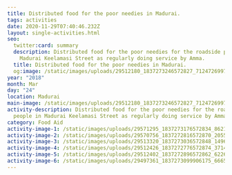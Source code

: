 ```yaml
---
title: Distributed food for the poor needies in Madurai.
tags: activities
date: 2020-11-29T07:40:46.232Z
layout: single-activities.html
seo:
  twitter:card: summary
  description: Distributed food for the poor needies for the roadside people in
    Madurai Keelamasi Street as regularly doing service by Amma.
  title: Distributed food for the poor needies in Madurai.
  og:image: /static/images/uploads/29512180_1837273246572827_7124726997026899872_n_1837273246572827.jpg
year: "2018"
month: Mar
day: "24"
location: Madurai
main-image: /static/images/uploads/29512180_1837273246572827_7124726997026899872_n_1837273246572827.jpg
activity-description: Distributed food for the poor needies for the roadside
  people in Madurai Keelamasi Street as regularly doing service by Amma.
category: Food Aid
activity-image-1: /static/images/uploads/29571295_1837273176572834_8621237144411870014_n_1837273176572834.jpg
activity-image-2: /static/images/uploads/29570756_1837272816572870_2055133600068963048_n_1837272816572870.jpg
activity-image-3: /static/images/uploads/29513320_1837273036572848_1496059593756461362_n_1837273036572848.jpg
activity-image-4: /static/images/uploads/29512426_1837272776572874_3714023876460403028_n_1837272776572874.jpg
activity-image-5: /static/images/uploads/29512402_1837272896572862_6226799715325646008_n_1837272896572862.jpg
activity-image-6: /static/images/uploads/29497361_1837273099906175_6665008133936507866_n_1837273099906175.jpg
---
```

